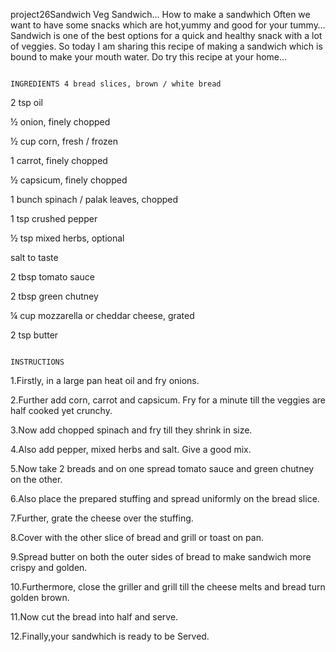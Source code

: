 project26Sandwich
                                                                          Veg Sandwich...
How to make a sandwhich Often we want to have some snacks which are hot,yummy and good for your tummy… Sandwich is one of the best options for a quick and healthy snack with a lot of veggies. So today I am sharing this recipe of making a sandwich which is bound to make your mouth water. Do try this recipe at your home…

                                                                         INGREDIENTS 4 bread slices, brown / white bread
2 tsp oil

½ onion, finely chopped

½ cup corn, fresh / frozen

1 carrot, finely chopped

½ capsicum, finely chopped

1 bunch spinach / palak leaves, chopped

1 tsp crushed pepper

½ tsp mixed herbs, optional

salt to taste

2 tbsp tomato sauce

2 tbsp green chutney

¼ cup mozzarella or cheddar cheese, grated

2 tsp butter

                                                                    INSTRUCTIONS
1.Firstly, in a large pan heat oil and fry onions.

2.Further add corn, carrot and capsicum. Fry for a minute till the veggies are half cooked yet crunchy.

3.Now add chopped spinach and fry till they shrink in size.

4.Also add pepper, mixed herbs and salt. Give a good mix.

5.Now take 2 breads and on one spread tomato sauce and green chutney on the other.

6.Also place the prepared stuffing and spread uniformly on the bread slice.

7.Further, grate the cheese over the stuffing.

8.Cover with the other slice of bread and grill or toast on pan.

9.Spread butter on both the outer sides of bread to make sandwich more crispy and golden.

10.Furthermore, close the griller and grill till the cheese melts and bread turn golden brown.

11.Now cut the bread into half and serve.

12.Finally,your sandwhich is ready to be Served.
